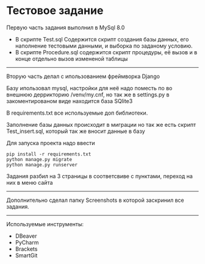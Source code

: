 # Тестовое задание
Первую часть задания выполнил в MySql 8.0
* В скрипте Test.sql Содержится скрипт создания базы данных, его наполнение тестовыми данными, и выборка по заданому условию.
* В скрипте Procedure.sql содержится скрипт процедуры, её вызов и в конце отдельно вызов измененой таблицы
***
Вторую часть делал с ипользованием фреймворка Django

Базу ипользовал mysql, настройки для неё надо поместь по во внешнюю деррикторию /venv/my.cnf, но так же в settings.py в закоментированом виде находится база SQlite3

В requirements.txt все используемые доп библиотеки.

Заполнение базы данных происходит в миграции но так же есть скрипт Test_insert.sql, который так же вносит данные в базу

Для запуска проекта надо ввести 
```
pip install -r requirements.txt
python manage.py migrate
python manage.py runserver
```
Задания разбил на 3 страницы в соответсвиве с пунктами, переход на них в меню сайта
***
Дополнительно сделал папку Screenshots в которой заскринил все задания.
***
Используемые инструменты:
* DBeaver
* PyCharm
* Brackets
* SmartGit
